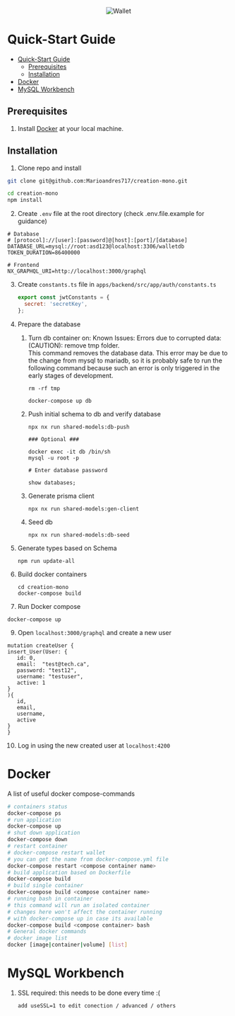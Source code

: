 <p align="center">
  <img alt="Wallet" src="https://images.unsplash.com/photo-1613127935401-fac57fd9b349?ixlib=rb-1.2.1&ixid=MnwxMjA3fDB8MHxwaG90by1wYWdlfHx8fGVufDB8fHx8&auto=format&fit=crop&w=1374&q=80">
</p>

# Quick-Start Guide

- [Quick-Start Guide](#quick-start-guide)
  - [Prerequisites](#prerequisites)
  - [Installation](#installation)
- [Docker](#docker)
- [MySQL Workbench](#mysql-workbench)

## Prerequisites

1. Install [Docker](https://www.docker.com/get-started) at your local machine.

## Installation

1. Clone repo and install

```bash
git clone git@github.com:Marioandres717/creation-mono.git

cd creation-mono
npm install
```

2. Create `.env` file at the root directory (check .env.file.example for guidance)

```text
# Database
# [protocol]://[user]:[password]@[host]:[port]/[database]
DATABASE_URL=mysql://root:asd123@localhost:3306/walletdb
TOKEN_DURATION=86400000

# Frontend
NX_GRAPHQL_URI=http://localhost:3000/graphql

```

3. Create `constants.ts` file in `apps/backend/src/app/auth/constants.ts`

   ```javascript
   export const jwtConstants = {
     secret: 'secretKey',
   };
   ```

4. Prepare the database

   1. Turn db container on:
      Known Issues:
      Errors due to corrupted data: <br>
      (CAUTION): remove tmp folder.<br> This command removes the database data.
      This error may be due to the change from mysql to mariadb,
      so it is probably safe to run the following command because such an error
      is only triggered in the early stages of development.

      ```
      rm -rf tmp
      ```

      ```
      docker-compose up db
      ```

   2. Push initial schema to db and verify database

      ```
      npx nx run shared-models:db-push

      ### Optional ###

      docker exec -it db /bin/sh
      mysql -u root -p

      # Enter database password

      show databases;
      ```

   3. Generate prisma client
      ```
      npx nx run shared-models:gen-client
      ```
   4. Seed db
      ```
      npx nx run shared-models:db-seed
      ```

5. Generate types based on Schema

   ```
   npm run update-all
   ```

6. Build docker containers

   ```
   cd creation-mono
   docker-compose build
   ```

7. Run Docker compose

```
docker-compose up
```

9. Open `localhost:3000/graphql` and create a new user

```
mutation createUser {
insert_User(User: {
   id: 0,
   email:  "test@tech.ca",
   password: "test12",
   username: "testuser",
   active: 1
}
){
   id,
   email,
   username,
   active
}
}
```

10. Log in using the new created user at `localhost:4200`

# Docker

A list of useful docker compose-commands

```bash
# containers status
docker-compose ps
# run application
docker-compose up
# shut down application
docker-compose down
# restart container
# docker-compose restart wallet
# you can get the name from docker-compose.yml file
docker-compose restart <compose container name>
# build application based on Dockerfile
docker-compose build
# build single container
docker-compose build <compose container name>
# running bash in container
# this command will run an isolated container
# changes here won't affect the container running
# with docker-compose up in case its available
docker-compose build <compose container> bash
# General docker commands
# docker image list
docker [image|container|volume] [list]
```

# MySQL Workbench

1. SSL required: this needs to be done every time :(

   ```
   add useSSL=1 to edit conection / advanced / others

   ```
